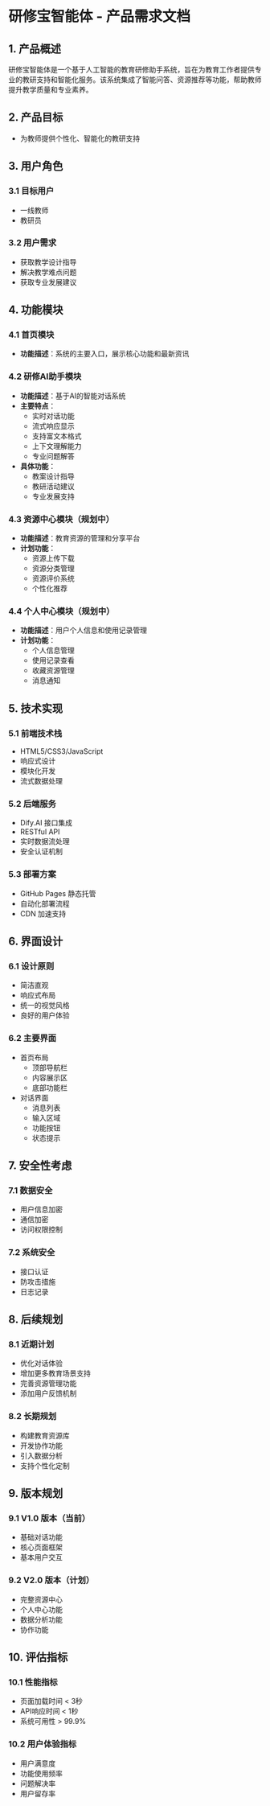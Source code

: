 # 研修宝智能体 - 产品需求文档


## 1. 产品概述

研修宝智能体是一个基于人工智能的教育研修助手系统，旨在为教育工作者提供专业的教研支持和智能化服务。该系统集成了智能问答、资源推荐等功能，帮助教师提升教学质量和专业素养。

## 2. 产品目标

- 为教师提供个性化、智能化的教研支持

## 3. 用户角色

### 3.1 目标用户
- 一线教师
- 教研员

### 3.2 用户需求
- 获取教学设计指导
- 解决教学难点问题
- 获取专业发展建议

## 4. 功能模块

### 4.1 首页模块
- **功能描述**：系统的主要入口，展示核心功能和最新资讯


### 4.2 研修AI助手模块
- **功能描述**：基于AI的智能对话系统
- **主要特点**：
  - 实时对话功能
  - 流式响应显示
  - 支持富文本格式
  - 上下文理解能力
  - 专业问题解答
- **具体功能**：
  - 教案设计指导
  - 教研活动建议
  - 专业发展支持

### 4.3 资源中心模块（规划中）
- **功能描述**：教育资源的管理和分享平台
- **计划功能**：
  - 资源上传下载
  - 资源分类管理
  - 资源评价系统
  - 个性化推荐

### 4.4 个人中心模块（规划中）
- **功能描述**：用户个人信息和使用记录管理
- **计划功能**：
  - 个人信息管理
  - 使用记录查看
  - 收藏资源管理
  - 消息通知

## 5. 技术实现

### 5.1 前端技术栈
- HTML5/CSS3/JavaScript
- 响应式设计
- 模块化开发
- 流式数据处理

### 5.2 后端服务
- Dify.AI 接口集成
- RESTful API
- 实时数据流处理
- 安全认证机制

### 5.3 部署方案
- GitHub Pages 静态托管
- 自动化部署流程
- CDN 加速支持

## 6. 界面设计

### 6.1 设计原则
- 简洁直观
- 响应式布局
- 统一的视觉风格
- 良好的用户体验

### 6.2 主要界面
- 首页布局
  - 顶部导航栏
  - 内容展示区
  - 底部功能栏
- 对话界面
  - 消息列表
  - 输入区域
  - 功能按钮
  - 状态提示

## 7. 安全性考虑

### 7.1 数据安全
- 用户信息加密
- 通信加密
- 访问权限控制

### 7.2 系统安全
- 接口认证
- 防攻击措施
- 日志记录

## 8. 后续规划

### 8.1 近期计划
- 优化对话体验
- 增加更多教育场景支持
- 完善资源管理功能
- 添加用户反馈机制

### 8.2 长期规划
- 构建教育资源库
- 开发协作功能
- 引入数据分析
- 支持个性化定制

## 9. 版本规划

### 9.1 V1.0 版本（当前）
- 基础对话功能
- 核心页面框架
- 基本用户交互

### 9.2 V2.0 版本（计划）
- 完整资源中心
- 个人中心功能
- 数据分析功能
- 协作功能

## 10. 评估指标

### 10.1 性能指标
- 页面加载时间 < 3秒
- API响应时间 < 1秒
- 系统可用性 > 99.9%

### 10.2 用户体验指标
- 用户满意度
- 功能使用频率
- 问题解决率
- 用户留存率
